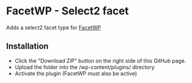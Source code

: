 FacetWP - Select2 facet
=======================

Adds a select2 facet type for [FacetWP](https://facetwp.com/)

## Installation
* Click the "Download ZIP" button on the right side of this GitHub page.
* Upload the folder into the /wp-content/plugins/ directory
* Activate the plugin (FacetWP must also be active)
